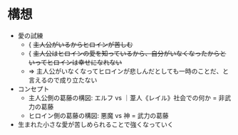 # 構想
- 愛の試練
  - { ~~主人公がいるからヒロインが苦しむ~~
  - { ~~主人公はヒロインの愛を知っているから、自分がいなくなったからといってヒロインは幸せになれない~~
  - => 主人公がいなくなってヒロインが悲しんだとしても一時のことだ、と言えるので成り立たない
- コンセプト
  - 主人公側の葛藤の構図: エルフ vs ｜葦人《レイル》社会での何か = 非武力の葛藤
  - ヒロイン側の葛藤の構図: 悪魔 vs 神 = 武力の葛藤
- 生まれた小さな愛が苦しめられることで強くなっていく
